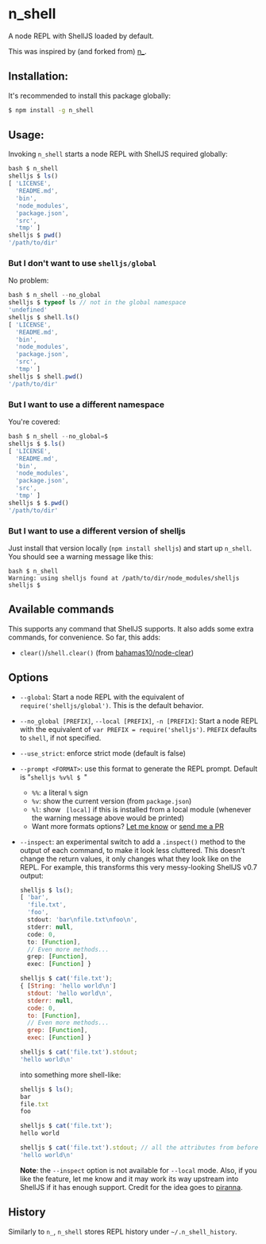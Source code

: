 # n\_shell

A node REPL with ShellJS loaded by default.

This was inspired by (and forked from) [n\_](https://github.com/borisdiakur/n_).

## Installation:

It's recommended to install this package globally:

```Bash
$ npm install -g n_shell
```

## Usage:

Invoking `n_shell` starts a node REPL with ShellJS required globally:

```javascript
bash $ n_shell
shelljs $ ls()
[ 'LICENSE',
  'README.md',
  'bin',
  'node_modules',
  'package.json',
  'src',
  'tmp' ]
shelljs $ pwd()
'/path/to/dir'
```

### But I don't want to use `shelljs/global`

No problem:

```javascript
bash $ n_shell --no_global
shelljs $ typeof ls // not in the global namespace
'undefined'
shelljs $ shell.ls()
[ 'LICENSE',
  'README.md',
  'bin',
  'node_modules',
  'package.json',
  'src',
  'tmp' ]
shelljs $ shell.pwd()
'/path/to/dir'
```

### But I want to use a different namespace

You're covered:

```javascript
bash $ n_shell --no_global=$
shelljs $ $.ls()
[ 'LICENSE',
  'README.md',
  'bin',
  'node_modules',
  'package.json',
  'src',
  'tmp' ]
shelljs $ $.pwd()
'/path/to/dir'
```

### But I want to use a different version of shelljs

Just install that version locally (`npm install shelljs`) and start up
`n_shell`. You should see a warning message like this:

```
bash $ n_shell
Warning: using shelljs found at /path/to/dir/node_modules/shelljs
shelljs $
```

## Available commands

This supports any command that ShellJS supports. It also adds some extra
commands, for convenience. So far, this adds:

 - `clear()`/`shell.clear()` (from
   [bahamas10/node-clear](https://github.com/bahamas10/node-clear))

## Options

 - `--global`: Start a node REPL with the equivalent of
   `require('shelljs/global')`. This is the default behavior.
 - `--no_global [PREFIX]`, `--local [PREFIX]`, `-n [PREFIX]`: Start a node REPL
   with the equivalent of `var PREFIX = require('shelljs')`. `PREFIX` defaults
   to `shell`, if not specified.
 - `--use_strict`: enforce strict mode (default is false)
 - `--prompt <FORMAT>`: use this format to generate the REPL prompt. Default is
   "`shelljs %v%l $ `"
    - `%%`: a literal `%` sign
    - `%v`: show the current version (from `package.json`)
    - `%l`: show ` [local]` if this is installed from a local module (whenever
      the warning message above would be printed)
    - Want more formats options? [Let me
      know](https://github.com/nfischer/n_shell/issues/new) or [send me a
      PR](https://github.com/nfischer/n_shell/compare)
 - `--inspect`: an experimental switch to add a `.inspect()` method to the
    output of each command, to make it look less cluttered. This doesn't change
    the return values, it only changes what they look like on the REPL. For
    example, this transforms this very messy-looking ShellJS v0.7 output:

    ```javascript
    shelljs $ ls();
    [ 'bar',
      'file.txt',
      'foo',
      stdout: 'bar\nfile.txt\nfoo\n',
      stderr: null,
      code: 0,
      to: [Function],
      // Even more methods...
      grep: [Function],
      exec: [Function] }

    shelljs $ cat('file.txt');
    { [String: 'hello world\n']
      stdout: 'hello world\n',
      stderr: null,
      code: 0,
      to: [Function],
      // Even more methods...
      grep: [Function],
      exec: [Function] }

    shelljs $ cat('file.txt').stdout;
    'hello world\n'
    ```

    into something more shell-like:

    ```javascript
    shelljs $ ls();
    bar
    file.txt
    foo

    shelljs $ cat('file.txt');
    hello world

    shelljs $ cat('file.txt').stdout; // all the attributes from before still exist
    'hello world\n'
    ```

    **Note**: the `--inspect` option is not available for `--local` mode. Also,
    if you like the feature, let me know and it may work its way upstream into
    ShellJS if it has enough support. Credit for the idea goes to
    [piranna](https://github.com/piranna).

## History

Similarly to `n_`, `n_shell` stores REPL history under `~/.n_shell_history`.

